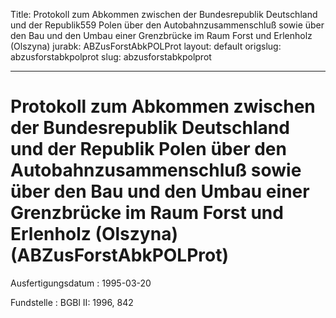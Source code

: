Title: Protokoll zum Abkommen zwischen der Bundesrepublik Deutschland und der Republik559
  Polen über den Autobahnzusammenschluß sowie über den Bau und den Umbau einer Grenzbrücke
  im Raum Forst und Erlenholz (Olszyna)
jurabk: ABZusForstAbkPOLProt
layout: default
origslug: abzusforstabkpolprot
slug: abzusforstabkpolprot

---

# Protokoll zum Abkommen zwischen der Bundesrepublik Deutschland und der Republik Polen über den Autobahnzusammenschluß sowie über den Bau und den Umbau einer Grenzbrücke im Raum Forst und Erlenholz (Olszyna) (ABZusForstAbkPOLProt)

Ausfertigungsdatum
:   1995-03-20

Fundstelle
:   BGBl II: 1996, 842


